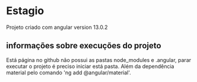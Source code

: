 # Estagio

Projeto criado com angular version 13.0.2

## informações sobre execuções do projeto

Está página no github não possui as pastas node_modules e .angular, parar executar o projeto é preciso iniciar está pasta. Além da dependência material pelo comando 'ng add @angular/material'.


